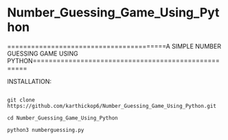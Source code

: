 # Number_Guessing_Game_Using_Python









========================================A SIMPLE NUMBER GUESSING GAME USING PYTHON====================================================


INSTALLATION:
```

git clone https://github.com/karthickop6/Number_Guessing_Game_Using_Python.git

cd Number_Guessing_Game_Using_Python

python3 numberguessing.py




```
